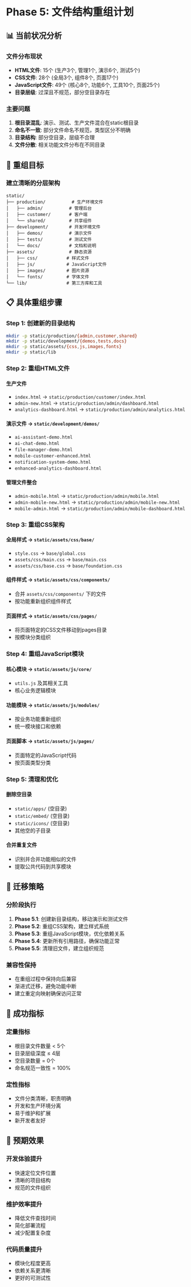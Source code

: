 # Phase 5: 文件结构重组计划

## 📊 当前状况分析

### 文件分布现状
- **HTML文件**: 15个 (生产3个, 管理1个, 演示6个, 测试5个)
- **CSS文件**: 28个 (全局3个, 组件8个, 页面17个)
- **JavaScript文件**: 49个 (核心8个, 功能6个, 工具10个, 页面25个)
- **目录层级**: 过深且不规范，部分空目录存在

### 主要问题
1. **根目录混乱**: 演示、测试、生产文件混合在static根目录
2. **命名不一致**: 部分文件命名不规范，类型区分不明确
3. **目录结构**: 部分空目录，层级不合理
4. **文件分散**: 相关功能文件分布在不同目录

## 🎯 重组目标

### 建立清晰的分层架构
```
static/
├── production/          # 生产环境文件
│   ├── admin/          # 管理后台
│   ├── customer/       # 客户端
│   └── shared/         # 共享组件
├── development/        # 开发环境文件  
│   ├── demos/          # 演示文件
│   ├── tests/          # 测试文件
│   └── docs/           # 文档和说明
├── assets/             # 静态资源
│   ├── css/           # 样式文件
│   ├── js/            # JavaScript文件
│   ├── images/        # 图片资源
│   └── fonts/         # 字体文件
└── lib/               # 第三方库和工具
```

## 📋 具体重组步骤

### Step 1: 创建新的目录结构
```bash
mkdir -p static/production/{admin,customer,shared}
mkdir -p static/development/{demos,tests,docs}
mkdir -p static/assets/{css,js,images,fonts}
mkdir -p static/lib
```

### Step 2: 重组HTML文件

#### 生产文件
- `index.html` → `static/production/customer/index.html`
- `admin-new.html` → `static/production/admin/dashboard.html`
- `analytics-dashboard.html` → `static/production/admin/analytics.html`

#### 演示文件 → `static/development/demos/`
- `ai-assistant-demo.html`
- `ai-chat-demo.html` 
- `file-manager-demo.html`
- `mobile-customer-enhanced.html`
- `notification-system-demo.html`
- `enhanced-analytics-dashboard.html`

#### 管理文件整合
- `admin-mobile.html` → `static/production/admin/mobile.html`
- `admin-mobile-new.html` → `static/production/admin/mobile-new.html`
- `mobile-admin.html` → `static/production/admin/mobile-dashboard.html`

### Step 3: 重组CSS架构

#### 全局样式 → `static/assets/css/base/`
- `style.css` → `base/global.css`
- `assets/css/main.css` → `base/main.css`
- `assets/css/base.css` → `base/foundation.css`

#### 组件样式 → `static/assets/css/components/`
- 合并 `assets/css/components/` 下的文件
- 按功能重新组织组件样式

#### 页面样式 → `static/assets/css/pages/`
- 将页面特定的CSS文件移动到pages目录
- 按模块分类组织

### Step 4: 重组JavaScript模块

#### 核心模块 → `static/assets/js/core/`
- `utils.js` 及其相关工具
- 核心业务逻辑模块

#### 功能模块 → `static/assets/js/modules/`
- 按业务功能重新组织
- 统一模块接口和依赖

#### 页面脚本 → `static/assets/js/pages/`
- 页面特定的JavaScript代码
- 按页面类型分类

### Step 5: 清理和优化

#### 删除空目录
- `static/apps/` (空目录)
- `static/embed/` (空目录)  
- `static/icons/` (空目录)
- 其他空的子目录

#### 合并重复文件
- 识别并合并功能相似的文件
- 提取公共代码到共享模块

## 🔄 迁移策略

### 分阶段执行
1. **Phase 5.1**: 创建新目录结构，移动演示和测试文件
2. **Phase 5.2**: 重组CSS架构，建立样式系统
3. **Phase 5.3**: 重组JavaScript模块，优化依赖关系
4. **Phase 5.4**: 更新所有引用路径，确保功能正常
5. **Phase 5.5**: 清理旧文件，建立组织规范

### 兼容性保持
- 在重组过程中保持向后兼容
- 渐进式迁移，避免功能中断
- 建立重定向映射确保访问正常

## 📏 成功指标

### 定量指标
- 根目录文件数量 < 5个
- 目录层级深度 ≤ 4层
- 空目录数量 = 0个
- 命名规范一致性 = 100%

### 定性指标
- 文件分类清晰，职责明确
- 开发和生产环境分离
- 易于维护和扩展
- 新开发者友好

## 🎉 预期效果

### 开发体验提升
- 快速定位文件位置
- 清晰的项目结构
- 规范的文件组织

### 维护效率提升
- 降低文件查找时间
- 简化部署流程
- 减少配置复杂度

### 代码质量提升
- 模块化程度更高
- 依赖关系更清晰
- 更好的可测试性
